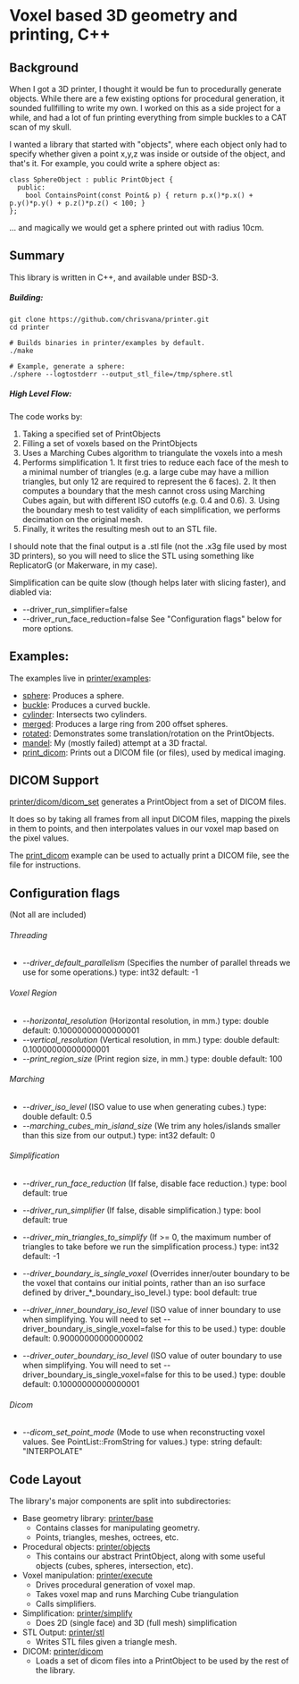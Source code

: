 Voxel based 3D geometry and printing, C++
==========

## Background
When I got a 3D printer, I thought it would be fun to procedurally generate objects. While there are a few existing options for procedural generation, it sounded fullfilling to write my own. I worked on this as a side project for a while, and had a lot of fun printing everything from simple buckles to a CAT scan of my skull.

I wanted a library that started with "objects", where each object only had to specify whether given a point x,y,z was inside or outside of the object, and that's it. For example, you could write a sphere object as:
```
class SphereObject : public PrintObject {
  public:
    bool ContainsPoint(const Point& p) { return p.x()*p.x() + p.y()*p.y() + p.z()*p.z() < 100; }
};
```
... and magically we would get a sphere printed out with radius 10cm.

## Summary
This library is written in C++, and available under BSD-3.

##### Building:
```
git clone https://github.com/chrisvana/printer.git
cd printer

# Builds binaries in printer/examples by default.
./make

# Example, generate a sphere:
./sphere --logtostderr --output_stl_file=/tmp/sphere.stl
```

##### High Level Flow:
The code works by:
  1. Taking a specified set of PrintObjects
  2. Filling a set of voxels based on the PrintObjects
  3. Uses a Marching Cubes algorithm to triangulate the voxels into a mesh
  4. Performs simplification
    1. It first tries to reduce each face of the mesh to a minimal number of triangles (e.g. a large cube may have a million triangles, but only 12 are required to represent the 6 faces).
    2. It then computes a boundary that the mesh cannot cross using Marching Cubes again, but with different ISO cutoffs (e.g. 0.4 and 0.6).
    3. Using the boundary mesh to test validity of each simplification, we performs decimation on the original mesh.
  1. Finally, it writes the resulting mesh out to an STL file.

I should note that the final output is a .stl file (not the .x3g file used by most 3D printers), so you will need to slice the STL using something like ReplicatorG (or Makerware, in my case).

Simplification can be quite slow (though helps later with slicing faster), and diabled via:
- --driver_run_simplifier=false
- --driver_run_face_reduction=false
See "Configuration flags" below for more options.

## Examples:
The examples live in [printer/examples](https://github.com/chrisvana/printer/tree/master/printer/examples):
- [sphere](https://github.com/chrisvana/printer/blob/master/printer/examples/sphere.cc): Produces a sphere.
- [buckle](https://github.com/chrisvana/printer/blob/master/printer/examples/buckle.cc): Produces a curved buckle.
- [cylinder](https://github.com/chrisvana/printer/blob/master/printer/examples/cylinder.cc): Intersects two cylinders.
- [merged](https://github.com/chrisvana/printer/blob/master/printer/examples/merged.cc): Produces a large ring from 200 offset spheres.
- [rotated](https://github.com/chrisvana/printer/blob/master/printer/examples/rotated.cc): Demonstrates some translation/rotation on the PrintObjects.
- [mandel](https://github.com/chrisvana/printer/blob/master/printer/examples/mandel.cc): My (mostly failed) attempt at a 3D fractal.
- [print_dicom](https://github.com/chrisvana/printer/blob/master/printer/examples/print_dicom.cc): Prints out a DICOM file (or files), used by medical imaging.

## DICOM Support
[printer/dicom/dicom_set](https://github.com/chrisvana/printer/blob/master/printer/dicom/dicom_set.cc) generates a PrintObject from a set of DICOM files.

It does so by taking all frames from all input DICOM files, mapping the pixels in them to points, and then interpolates values in our voxel map based on the pixel values.

The [print_dicom](https://github.com/chrisvana/printer/blob/master/printer/examples/print_dicom.cc) example can be used to actually print a DICOM file, see the file for instructions.

## Configuration flags
(Not all are included)

###### Threading
- _--driver_default_parallelism_ (Specifies the number of parallel threads we
   use for some operations.) type: int32 default: -1

###### Voxel Region
- _--horizontal_resolution_ (Horizontal resolution, in mm.) type: double
    default: 0.10000000000000001
- _--vertical_resolution_ (Vertical resolution, in mm.) type: double
    default: 0.10000000000000001
- _--print_region_size_ (Print region size, in mm.) type: double default: 100

###### Marching
- _--driver_iso_level_ (ISO value to use when generating cubes.) type: double
    default: 0.5
- _--marching_cubes_min_island_size_ (We trim any holes/islands smaller than
   this size from our output.) type: int32 default: 0

###### Simplification
- _--driver_run_face_reduction_ (If false, disable face reduction.) type: bool
    default: true
- _--driver_run_simplifier_ (If false, disable simplification.) type: bool
    default: true
- _--driver_min_triangles_to_simplify_ (If >= 0, the maximum number of triangles
    to take before we run the simplification process.) type: int32
    default: -1

- _--driver_boundary_is_single_voxel_ (Overrides inner/outer boundary to be the
    voxel that contains our initial points, rather than an iso surface
    defined by driver_*_boundary_iso_level.) type: bool default: true
- _--driver_inner_boundary_iso_level_ (ISO value of inner boundary to use when
    simplifying. You will need to set --driver_boundary_is_single_voxel=false
    for this to be used.) type: double default: 0.90000000000000002
- _--driver_outer_boundary_iso_level_ (ISO value of outer boundary to use when
    simplifying. You will need to set --driver_boundary_is_single_voxel=false
    for this to be used.) type: double default: 0.10000000000000001

###### Dicom
- _--dicom_set_point_mode_ (Mode to use when reconstructing voxel values. See
    PointList::FromString for values.) type: string default: "INTERPOLATE"

## Code Layout
The library's major components are split into subdirectories:
- Base geometry library: [printer/base](https://github.com/chrisvana/printer/tree/master/printer/base)
   - Contains classes for manipulating geometry.
   - Points, triangles, meshes, octrees, etc.
- Procedural objects: [printer/objects](https://github.com/chrisvana/printer/tree/master/printer/objects)
   - This contains our abstract PrintObject, along with some useful objects (cubes, spheres, intersection, etc).
- Voxel manipulation: [printer/execute](https://github.com/chrisvana/printer/tree/master/printer/execute)
   - Drives procedural generation of voxel map.
   - Takes voxel map and runs Marching Cube triangulation
   - Calls simplifiers.
- Simplification: [printer/simplify](https://github.com/chrisvana/printer/tree/master/printer/simplify)
   - Does 2D (single face) and 3D (full mesh) simplification
- STL Output: [printer/stl](https://github.com/chrisvana/printer/tree/master/printer/stl)
   - Writes STL files given a triangle mesh.
- DICOM: [printer/dicom](https://github.com/chrisvana/printer/tree/master/printer/dicom)
   - Loads a set of dicom files into a PrintObject to be used by the rest of the library.
